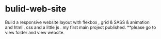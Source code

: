 # bulid-web-site
Build a responsive website layout with flexbox , grid & SASS & animation and  html , css and a little js .
my first main project published.
**please go to view folder and view website.

